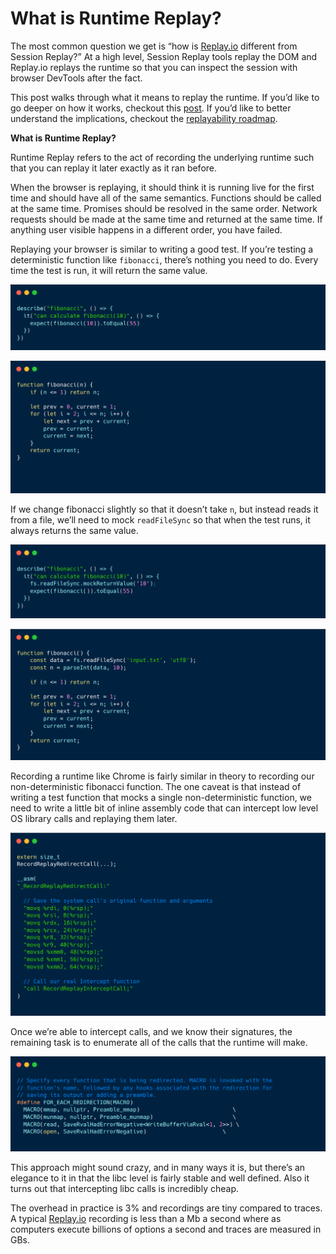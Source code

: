 # What is Runtime Replay?

The most common question we get is “how is [Replay.io](http://Replay.io) different from Session Replay?” At a high level, Session Replay tools replay the DOM and Replay.io replays the runtime so that you can inspect the session with browser DevTools after the fact. 

This post walks through what it means to replay the runtime. If you’d like to go deeper on how it works, checkout this [post](https://replay.help/how-replay-works). If you’d like to better understand the implications, checkout the [replayability roadmap](https://replay.help/replayability-roadmap).

**********************************************************What is Runtime Replay?**********************************************************

Runtime Replay refers to the act of recording the underlying runtime such that you can replay it later exactly as it ran before. 

When the browser is replaying, it should think it is running live for the first time and should have all of the same semantics. Functions should be called at the same time. Promises should be resolved in the same order. Network requests should be made at the same time and returned at the same time. If anything user visible happens in a different order, you have failed.

Replaying your browser is similar to writing a good test. If you’re testing a deterministic function like `fibonacci`, there’s nothing you need to do. Every time the test is run, it will return the same value.

![Untitled](What%20is%20Runtime%20Replay%2065268177dbef4f14ad03396b168c9868/Untitled.png)

![Untitled](What%20is%20Runtime%20Replay%2065268177dbef4f14ad03396b168c9868/Untitled%201.png)

If we change fibonacci slightly so that it doesn’t take `n`, but instead reads it from a file, we’ll need to mock `readFileSync` so that when the test runs, it always returns the same value.

![Untitled](What%20is%20Runtime%20Replay%2065268177dbef4f14ad03396b168c9868/Untitled%202.png)

![Untitled](What%20is%20Runtime%20Replay%2065268177dbef4f14ad03396b168c9868/Untitled%203.png)

Recording a runtime like Chrome is fairly similar in theory to recording our non-deterministic fibonacci function. The one caveat is that instead of writing a test function that mocks a single non-deterministic function, we need to write a little bit of inline assembly code that can intercept low level OS library calls and replaying them later.

![Untitled](What%20is%20Runtime%20Replay%2065268177dbef4f14ad03396b168c9868/Untitled%204.png)

Once we’re able to intercept calls, and we know their signatures, the remaining task is to enumerate all of the calls that the runtime will make.

![Untitled](What%20is%20Runtime%20Replay%2065268177dbef4f14ad03396b168c9868/Untitled%205.png)

This approach might sound crazy, and in many ways it is, but there’s an elegance to it in that the libc level is fairly stable and well defined. Also it turns out that intercepting libc calls is incredibly cheap. 

The overhead in practice is 3% and recordings are tiny compared to traces. A typical [Replay.io](http://Replay.io) recording is less than a Mb a second where as computers execute billions of options a second and traces are measured in GBs.